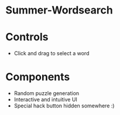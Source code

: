 # Summer-Wordsearch

# Controls
- Click and drag to select a word

# Components
- Random puzzle generation
- Interactive and intuitive UI
- Special hack button hidden somewhere :)

